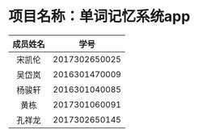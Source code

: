 # 项目名称：单词记忆系统app

| 成员姓名 | 学号 |
|:------: | :------: |
| 宋凯伦 | 2017302650025 |
| 吴岱岚 | 2016301470009 |
| 杨骏轩 | 2016301040085 |
| 黄栋 | 2017301060091 |
| 孔祥龙 | 2017302650145 |
[项目需求说明书]:https://github.com/kailunsong/remword/blob/master/instruction.md
[第一次迭代文档]:https://github.com/kailunsong/remword/blob/master/FirstIteration.md